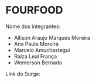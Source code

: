 # FOURFOOD

Nome dos integrantes: 
- Allison Araujo Marques Moreira
- Ana Paula Moreira
- Marcelo Amuchastegui
- Raíza Leal França
- Wemerson Bernado

Link do Surge: 

